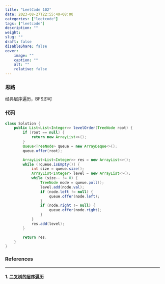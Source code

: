 ```yaml
---
title: "LeetCode 102"
date: 2023-08-27T22:55:40+08:00
categories: ["leetcode"]
tags: ["leetcode"]
description: ""
weight:
slug: ""
draft: false
disableShare: false
cover:
    image: ""
    caption: ""
    alt: ""
    relative: false
---
```


### 思路

经典层序遍历，BFS即可

### 代码

```java
class Solution {
    public List<List<Integer>> levelOrder(TreeNode root) {
        if (root == null) {
            return new ArrayList<>();
        }
        Queue<TreeNode> queue = new ArrayDeque<>();
        queue.offer(root);

        ArrayList<List<Integer>> res = new ArrayList<>();
        while (!queue.isEmpty()) {
            int size = queue.size();
            ArrayList<Integer> level = new ArrayList<>();
            while (size-- != 0) {
                TreeNode node = queue.poll();
                level.add(node.val);
                if (node.left != null) {
                    queue.offer(node.left);
                }
                if (node.right != null) {
                    queue.offer(node.right);
                }
            }
            res.add(level);
        }

        return res;
    }
}
```

### References

---

#### 1. [二叉树的层序遍历](https://leetcode.cn/problems/binary-tree-level-order-traversal/)
